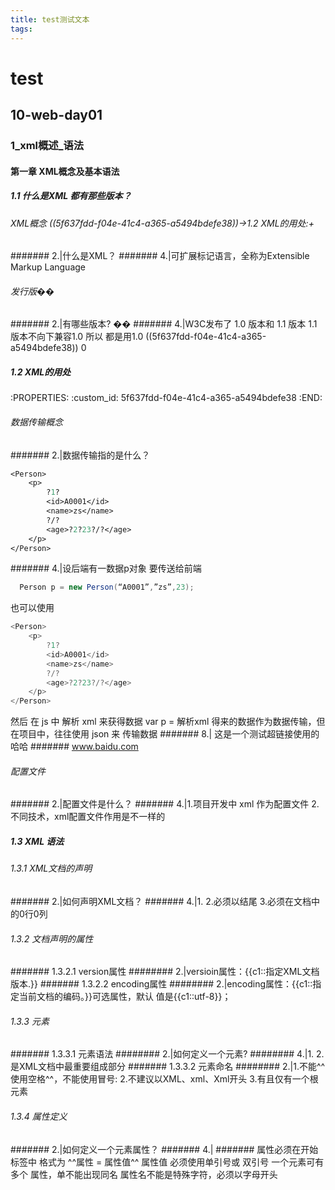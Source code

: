 ```yaml
---
title: test测试文本
tags:
---
```

# test
## 10-web-day01
### 1_xml概述_语法
#### 第一章 XML概念及基本语法
##### 1.1 什么是XML 都有那些版本？
###### XML概念 ((5f637fdd-f04e-41c4-a365-a5494bdefe38))->1.2 XML的用处:+
####### 2.|什么是XML？
####### 4.|可扩展标记语言，全称为Extensible Markup Language
###### 发行版��
####### 2.|有哪些版本?
��
####### 4.|W3C发布了 1.0 版本和 1.1 版本
1.1版本不向下兼容1.0  所以 都是用1.0 ((5f637fdd-f04e-41c4-a365-a5494bdefe38))
0
##### 1.2 XML的用处
   :PROPERTIES:
   :custom_id: 5f637fdd-f04e-41c4-a365-a5494bdefe38
   :END:
###### 数据传输概念
####### 2.|数据传输指的是什么？
```clojure
<Person>
    <p>
        ?1?
        <id>A0001</id>
        <name>zs</name>
        ?/?
        <age>?2?23?/?</age>
    </p>
</Person>
```
####### 4.|设后端有一数据p对象 要传送给前端
```java
  Person p = new Person(“A0001”,”zs”,23);
```
也可以使用
```java
<Person>
    <p>
        ?1?
        <id>A0001</id>
        <name>zs</name>
        ?/?
        <age>?2?23?/?</age>
    </p>
</Person>
```
然后  在 js 中 解析 xml 来获得数据
var p = 解析xml 得来的数据作为数据传输，但在项目中，往往使用 json 来 传输数据
####### 8.| 这是一个测试超链接使用的 哈哈
####### <e>www.baidu.com</e>
###### 配置文件
####### 2.|配置文件是什么？
####### 4.|1.项目开发中 xml 作为配置文件
2.不同技术，xml配置文件作用是不一样的
##### 1.3 XML 语法
###### 1.3.1 XML文档的声明
####### 2.|如何声明XML文档？
####### 4.|1.<?xml version="1.0" encoding="UTF-8"?>
2.必须以<?xml开头，必须以?>结尾
3.必须在文档中的0行0列
###### 1.3.2 文档声明的属性
####### 1.3.2.1 version属性
######## 2.|versioin属性：{{c1::指定XML文档版本.}}
####### 1.3.2.2 encoding属性
######## 2.|encoding属性：{{c1::指定当前文档的编码。}}可选属性，默认 值是{{c1::utf-8}}；
###### 1.3.3 元素
####### 1.3.3.1 元素语法
######## 2.|如何定义一个元素?
######## 4.|1.<servlet></servlet>
2.是XML文档中最重要组成部分
####### 1.3.3.2 元素命名
######## 2.|1.不能^^使用空格^^，不能使用冒号:
2.不建议以XML、xml、Xml开头
3.有且仅有一个根元素
###### 1.3.4 属性定义
####### 2.|如何定义一个元素属性？
####### 4.|
####### 属性必须在开始标签中
格式为 ^^属性 = 属性值^^  属性值 必须使用单引号或 双引号
一个元素可有多个 属性，单不能出现同名
属性名不能是特殊字符，必须以字母开头